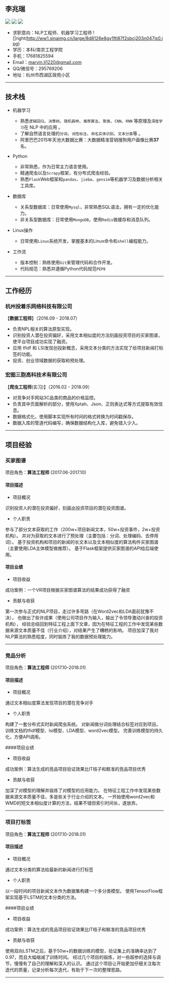 
## 李兆瑞

![](https://img.shields.io/badge/%E6%80%A7%E5%88%AB-%E7%94%B7-brightgreen.svg) ![](https://img.shields.io/badge/%E5%B9%B4%E9%BE%84-25-yellowgreen.svg) ![](https://img.shields.io/badge/%E5%B7%A5%E4%BD%9C%E5%B9%B4%E9%99%90-3%E5%B9%B4-orange.svg) 

- 求职意向：NLP工程师、机器学习工程师                  ![|right(http://ww1.sinaimg.cn/large/8d8126e8gy1ftl87f2sbcj203n047js0.jpg)
- 学历：本科/南京工程学院
- 手机：17681825594
- Email：[marvin.li1220@gmail.com](marvin.li1220@gmail.com)
- QQ/微信号：295769206
- 地址：杭州市西湖区政苑小区

-------------------

## 技术栈

- 机器学习
	- 熟悉`逻辑回归`、`决策树`、`随机森林`、`推荐算法`、`聚类`、`CNN`、`RNN` 等原理及`深度学习`在 NLP 中的应用	。
	- 了解自然语言处理的`分词`、`词性标注`、`命名实体识别`、`文本分类`等	。
	- 阿里巴巴2015年天池大数据比赛：大数据精准营销搜狗用户画像比赛**37**名。

- Python
	- 非常熟悉，作为日常主力语言使用。
	- 精通爬虫以及`Scrapy`框架，有分布式爬虫经验。
	- 熟悉`Flask`Web框架和`pandas`、`jieba`、`gensim`等机器学习及数据分析相关工具库。

- 数据库
	- 关系型数据库：日常使用`Mysql`，非常熟悉SQL语法，拥有一定的优化能力。
	- 非关系型数据库：日常使用`MongoDB`，使用`Redis`做缓存和消息队列。

- Linux操作
	- 日常使用`Linux`系统开发，掌握基本的Linux命令和`shell`编程能力。

- 工作流
	- 版本控制：熟练使用`Git`来管理代码和合作开发。
	- 代码规范：熟悉并遵循Python代码规范`PEP8`

-------------------

## 工作经历

### 杭州投着乐网络科技有限公司 

【**数据工程师**】（2016.09 - 2018.07）

- 负责NPL相关的算法原型实现。
- 识别投资人潜在投资偏好，采用文本相似度的方法刻画投资项目的买家图谱，使平台项目成功实现了融资。
- 应用 tfidf 和 LSI发现创投新概念，采用文本分类的方法实现了给项目新闻打标签的功能。
- 投资、创业领域数据的获取和预处理。

### 宏图三胞高科技术有限公司

【**爬虫工程师**(实习)】（2016.02 - 2018.09）
- 对竞争对手网站3C品类的商品的价格监控。
- 负责其中页面解析的部分，使用Xptah、Json、正则表达式等方式提取有效信息。
- 数据格式化，使用脚本实现所有时间的格式转换为时间戳保存。
- 数据入库的管道代码编写，确保数据结构化入库，避免错入少入。

-------------------

## 项目经验

### 买家图谱

项目角色：**算法工程师** (2017.06-2017.10)

#### 项目描述

- 项目概况

识别投资人的潜在投资偏好，刻画出投资项目的潜在投资图谱。


- 个人职责

参与了部分文本获取的工作（200w+项目新闻文本，50w+投资事件，2w+投资机构）。
并对为获取的文本进行了预处理（主要包括：分词、处理编码、去停用词）。
基于投资机构和项目的新闻的长文本以及文本相似度的算法构件买家图谱（主要使用LDA主体模型做推荐）。
基于Flask框架提供买家图谱的API给后端使用。

#### 项目业绩

- 项目收益

成功案例：一个VR项目根据买家图谱算法的结果成功获得了融资

- 贡献与收获

第一次参与正式的NLP项目，走过许多弯路（在Word2vec和LDA面前犹豫不决），
也做出了些许成果（使用公司项目作为输入，输出了令领导激动兴奋的投资机构），
经验总结回到特征工程上面下文章，因为在特征工程的工作中发现某些数据来源文本质量不佳（行业介绍），对结果产生了糟糕的影响。
项目加深了我对NLP算法的熟悉程度，同时锻炼了我的数据预处理能力。


-------------------

### 竞品分析

项目角色：**算法工程师** (2017.10-2018.01)

#### 项目描述

- 项目概况

通过文本相似度算法发现项目的潜在竞争对手

- 个人职责

构建了一套分布式实时新闻爬虫系统。
对新闻做分词处理结合标签对应到项目。
训练文档的tfidf模型、lsi模型、LDA模型、word2vec模型。
完善训练模型的持久化，方便API调用。

####项目业绩

- 项目收益

成功案例：算法生成的竞品项目验证效果比IT桔子和鲸准的竞品项目优秀

- 贡献与收获

加深了对模型的理解并锻炼了对模型的应用能力。
在特征工程工作中发现某些数据来源文本质量不佳，多是些关于行业介绍的文本。
一开始使用word2vec和WMD的短文本相似度计算的方法，结果不错但索引时间长，遂放弃。


-------------------

### 项目打标签

项目角色：**算法工程师** (2017.10-2018.01)

#### 项目描述

- 项目概况

通过文本分类的算法给最新的新闻进行打标签

- 个人职责

以一段时间的项目新闻文本作为数据集构建一个多分类模型。
使用TensorFlow框架实现基于LSTM的文本分类的方法。

####项目业绩

- 项目收益

成功案例：算法生成的竞品项目验证效果比IT桔子和鲸准的竞品项目优秀

- 贡献与收获

使用双向LSTM之后，基于50w+的数据训练的模型，验证集上的准确率达到了0.97，而且大幅缩减了训练时间。
经过几个项目的锻炼，对一些超参的选择与调节，慢慢有了自己的理解和深入的认识。
通过这个项目让开始更加仔细关注每次迭代的质量，记录分析每次迭代，有助于下一次的整理思路。

-------------------
